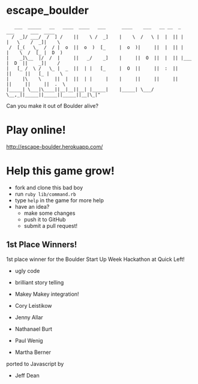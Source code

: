 escape_boulder
==============
```
   ___  _____   __   ____  ____   ___      ____    ___   __ __  _      ___      ___  ____
  /  _]/ ___/  /  ] /    ||    \ /  _]    |    \  /   \ |  |  || |    |   \    /  _]|    \
 /  [_(   \_  /  / |  o  ||  o  )  [_     |  o  )|     ||  |  || |    |    \  /  [_ |  D  )
|    _]\__  |/  /  |     ||   _/    _]    |     ||  O  ||  |  || |___ |  D  ||    _]|    /
|   [_ /  \ /   \_ |  _  ||  | |   [_     |  O  ||     ||  :  ||     ||     ||   [_ |    \
|     |\    \     ||  |  ||  | |     |    |     ||     ||     ||     ||     ||     ||  .  \
|_____| \___|\____||__|__||__| |_____|    |_____| \___/  \__,_||_____||_____||_____||__|\_|"

```
Can you make it out of Boulder alive?

# Play online!

http://escape-boulder.herokuapp.com/

# Help this game grow!

- fork and clone this bad boy
- run `ruby lib/command.rb`
- type `help` in the game for more help
- have an idea?
  - make some changes
  - push it to GitHub
  - submit a pull request!

## 1st Place Winners!
1st place winner for the Boulder Start Up Week Hackathon at Quick Left!
- ugly code
- brilliant story telling
- Makey Makey integration!

- Cory Leistikow
- Jenny Allar
- Nathanael Burt
- Paul Wenig
- Martha Berner

ported to Javascript by
- Jeff Dean